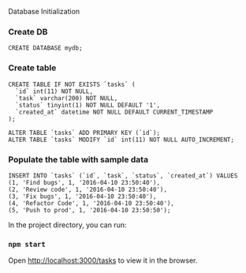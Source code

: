 Database Initialization

### Create DB

```
CREATE DATABASE mydb;
```

### Create table

```
CREATE TABLE IF NOT EXISTS `tasks` (
  `id` int(11) NOT NULL,
  `task` varchar(200) NOT NULL,
  `status` tinyint(1) NOT NULL DEFAULT '1',
  `created_at` datetime NOT NULL DEFAULT CURRENT_TIMESTAMP
);
 
ALTER TABLE `tasks` ADD PRIMARY KEY (`id`);
ALTER TABLE `tasks` MODIFY `id` int(11) NOT NULL AUTO_INCREMENT;
```

### Populate the table with sample data

```
INSERT INTO `tasks` (`id`, `task`, `status`, `created_at`) VALUES
(1, 'Find bugs', 1, '2016-04-10 23:50:40'),
(2, 'Review code', 1, '2016-04-10 23:50:40'),
(3, 'Fix bugs', 1, '2016-04-10 23:50:40'),
(4, 'Refactor Code', 1, '2016-04-10 23:50:40'),
(5, 'Push to prod', 1, '2016-04-10 23:50:50');
```


In the project directory, you can run:

### `npm start`

Open [http://localhost:3000/tasks](http://localhost:3000/tasks) to view it in the browser.
